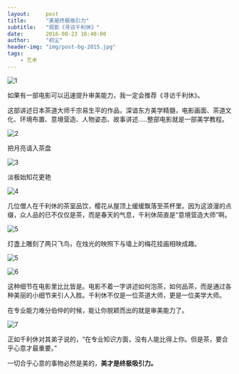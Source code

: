 ```yaml
---
layout:     post
title:      "美是终极吸引力"
subtitle:   "观影《寻访千利休》"
date:       2016-08-23 16:40:00
author:     "初尘"
header-img: "img/post-bg-2015.jpg"
tags:
    - 艺术
---
```




![1](http://ocny8irof.bkt.clouddn.com/QQ%E5%9B%BE%E7%89%8720160823164256.png)

如果有一部电影可以迅速提升审美能力，我一定会推荐《寻访千利休》。

这部讲述日本茶道大师千宗易生平的作品，深谙东方美学精髓，电影画面、茶道文化、环境布置、意境营造、人物姿态、故事讲述.....整部电影就是一部美学教程。



![2](http://ocny8irof.bkt.clouddn.com/QQ%E5%9B%BE%E7%89%8720160823164933.png)

把月亮请入茶盘



![3](http://ocny8irof.bkt.clouddn.com/QQ%E5%9B%BE%E7%89%8720160823172643.png)

淡极始知花更艳



![4](http://ocny8irof.bkt.clouddn.com/QQ%E5%9B%BE%E7%89%8720160823171125.png)

几位僧人在千利休的茶室品饮，樱花从屋顶上缓缓飘落至茶杯里。因为这浪漫的点缀，众人品的已不仅仅是茶，而是春天的气息，千利休简直是“意境营造大师”啊。



![5](http://ocny8irof.bkt.clouddn.com/QQ%E5%9B%BE%E7%89%8720160823171847.png)

灯盏上雕刻了两只飞鸟，在烛光的映照下与墙上的梅花挂画相映成趣。



![5](http://ocny8irof.bkt.clouddn.com/QQ%E5%9B%BE%E7%89%8720160823165556.png)

![6](http://ocny8irof.bkt.clouddn.com/QQ%E5%9B%BE%E7%89%8720160823165456.png)



这种细节在电影里比比皆是。电影不着一字讲述如何泡茶，如何品茶，而是通过各种美丽的小细节来引人入胜。千利休不仅是一位茶道大师，更是一位美学大师。



在专业能力难分伯仲的时候，能让你脱颖而出的就是审美能力了。



![7](http://ocny8irof.bkt.clouddn.com/16-8-29/63505448.jpg)

正如千利休对其弟子说的，“在专业知识方面，没有人能比得上你。但是茶，要合乎心意才最重要。”

一切合乎心意的事物必然是美的，**美才是终极吸引力。**







